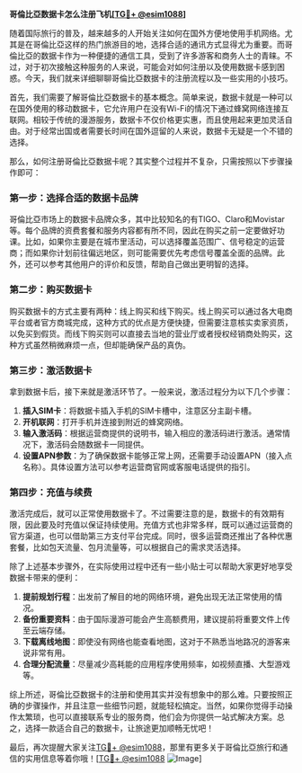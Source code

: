 **哥倫比亞数据卡怎么注册飞机[[TG💪+ @esim1088](https://t.me/s/esim1088)]**

随着国际旅行的普及，越来越多的人开始关注如何在国外方便地使用手机网络。尤其是在哥倫比亞这样的热门旅游目的地，选择合适的通讯方式显得尤为重要。而哥倫比亞的数据卡作为一种便捷的通信工具，受到了许多游客和商务人士的青睐。不过，对于初次接触这种服务的人来说，可能会对如何注册以及使用数据卡感到困惑。今天，我们就来详细聊聊哥倫比亞数据卡的注册流程以及一些实用的小技巧。

首先，我们需要了解哥倫比亞数据卡的基本概念。简单来说，数据卡就是一种可以在国外使用的移动数据卡，它允许用户在没有Wi-Fi的情况下通过蜂窝网络连接互联网。相较于传统的漫游服务，数据卡不仅价格更实惠，而且使用起来更加灵活自由。对于经常出国或者需要长时间在国外逗留的人来说，数据卡无疑是一个不错的选择。

那么，如何注册哥倫比亞数据卡呢？其实整个过程并不复杂，只需按照以下步骤操作即可：

### 第一步：选择合适的数据卡品牌

哥倫比亞市场上的数据卡品牌众多，其中比较知名的有TIGO、Claro和Movistar等。每个品牌的资费套餐和服务内容都有所不同，因此在购买之前一定要做好功课。比如，如果你主要是在城市里活动，可以选择覆盖范围广、信号稳定的运营商；而如果你计划前往偏远地区，则可能需要优先考虑信号覆盖全面的品牌。此外，还可以参考其他用户的评价和反馈，帮助自己做出更明智的选择。

### 第二步：购买数据卡

购买数据卡的方式主要有两种：线上购买和线下购买。线上购买可以通过各大电商平台或者官方商城完成，这种方式的优点是方便快捷，但需要注意核实卖家资质，以免买到假货。而线下购买则可以直接去当地的营业厅或者授权经销商处购买，这种方式虽然稍微麻烦一点，但却能确保产品的真伪。

### 第三步：激活数据卡

拿到数据卡后，接下来就是激活环节了。一般来说，激活过程分为以下几个步骤：

1. **插入SIM卡**：将数据卡插入手机的SIM卡槽中，注意区分主副卡槽。
2. **开机联网**：打开手机并连接到附近的蜂窝网络。
3. **输入激活码**：根据运营商提供的说明书，输入相应的激活码进行激活。通常情况下，激活码会随数据卡一同提供。
4. **设置APN参数**：为了确保数据卡能够正常上网，还需要手动设置APN（接入点名称）。具体设置方法可以参考运营商官网或客服电话提供的指引。

### 第四步：充值与续费

激活完成后，就可以正常使用数据卡了。不过需要注意的是，数据卡的有效期有限，因此要及时充值以保证持续使用。充值方式也非常多样，既可以通过运营商的官方渠道，也可以借助第三方支付平台完成。同时，很多运营商还推出了各种优惠套餐，比如包天流量、包月流量等，可以根据自己的需求灵活选择。

除了上述基本步骤外，在实际使用过程中还有一些小贴士可以帮助大家更好地享受数据卡带来的便利：

1. **提前规划行程**：出发前了解目的地的网络环境，避免出现无法正常使用的情况。
2. **备份重要资料**：由于国际漫游可能会产生高额费用，建议提前将重要文件上传至云端存储。
3. **下载离线地图**：即使没有网络也能查看地图，这对于不熟悉当地路况的游客来说非常有用。
4. **合理分配流量**：尽量减少高耗能的应用程序使用频率，如视频直播、大型游戏等。

综上所述，哥倫比亞数据卡的注册和使用其实并没有想象中的那么难。只要按照正确的步骤操作，并且注意一些细节问题，就能轻松搞定。当然，如果你觉得手动操作太繁琐，也可以直接联系专业的服务商，他们会为你提供一站式解决方案。总之，选择一款适合自己的数据卡，让旅途更加顺畅无忧吧！

最后，再次提醒大家关注[TG💪+ @esim1088](https://t.me/s/esim1088)，那里有更多关于哥倫比亞旅行和通信的实用信息等着你哦！[[TG💪+ @esim1088](https://t.me/s/esim1088) ![Image](https://i.postimg.cc/4NQfJmqS/Snipaste-2025-05-13-00-14-12.png)]